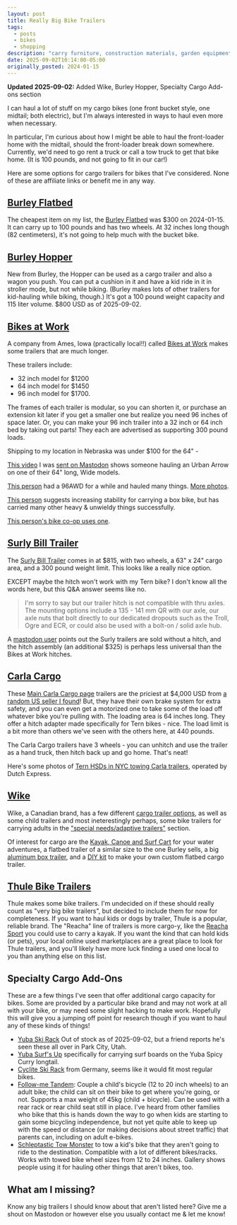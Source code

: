 ```yaml
---
layout: post
title: Really Big Bike Trailers
tags:
  - posts
  - bikes
  - shopping
description: "carry furniture, construction materials, garden equipment... or a bucket bike?"
date: 2025-09-02T10:14:00-05:00
originally_posted: 2024-01-15
---
```


**Updated 2025-09-02:** Added Wike, Burley Hopper, Specialty Cargo Add-ons section

I can haul a lot of stuff on my cargo bikes (one front bucket style, one midtail; both electric), but I'm always interested in ways to haul even more when necessary. 

In particular, I'm curious about how I might be able to haul the front-loader home with the midtail, should the front-loader break down somewhere. Currently, we'd need to go rent a truck or call a tow truck to get that bike home. (It is 100 pounds, and not going to fit in our car!)

Here are some options for cargo trailers for bikes that I've considered. None of these are affiliate links or benefit me in any way.

## [Burley Flatbed](https://burley.com/collections/bike-cargo-trailers/products/flatbed)
The cheapest item on my list, the [Burley Flatbed](https://burley.com/collections/bike-cargo-trailers/products/flatbed) was $300 on 2024-01-15. It can carry up to 100 pounds and has two wheels. At 32 inches long though (82 centimeters), it's not going to help much with the bucket bike.

## [Burley Hopper](https://burley.com/en-ca/collections/bike-cargo-trailers/products/hopper-bike-trailer-wagon)
New from Burley, the Hopper can be used as a cargo trailer and also a wagon you push. You can put a cushion in it and have a kid ride in it in stroller mode, but not while biking. (Burley makes lots of other trailers for kid-hauling while biking, though.) It's got a 100 pound weight capacity and 115 liter volume. $800 USD as of 2025-09-02. 

## [Bikes at Work](https://www.bikesatwork.com/)
A company from Ames, Iowa (practically local!!) called [Bikes at Work](https://www.bikesatwork.com/) makes some trailers that are much longer. 

These trailers include: 
- 32 inch model for $1200
- 64 inch model for $1450
- 96 inch model for $1700. 

The frames of each trailer is modular, so you can shorten it, or purchase an extension kit later if you get a smaller one but realize you need 96 inches of space later. Or, you can make your 96 inch trailer into a 32 inch or 64 inch bed by taking out parts! They each are advertised as supporting 300 pound loads. 

Shipping to my location in Nebraska was under $100 for the 64" - 

[This video](https://www.youtube.com/watch?v=SUoXtFs3WbI) I was [sent on Mastodon](https://ohai.social/@dr2chase/111750604366497824) shows someone hauling an Urban Arrow on one of their 64" long, Wide models. 

[This person](https://mastodon.social/@graham_freeman/111751340431572129) had a 96AWD for a while and hauled many things. [More photos](https://mastodon.social/@graham_freeman/111751581714544219). 

[This person](https://social.coop/@jimkreft/111752117616528265) suggests increasing stability for carrying a box bike, but has carried many other heavy & unwieldy things successfully. 

[This person's bike co-op uses one](https://a2mi.social/@akgood/111756451322042278). 

## [Surly Bill Trailer](https://surlybikes.com/parts/bill_trailer)
The [Surly Bill Trailer](https://surlybikes.com/parts/bill_trailer) comes in at $815, with two wheels, a 63" x 24" cargo area, and a 300 pound weight limit. This looks like a really nice option. 

EXCEPT maybe the hitch won't work with my Tern bike? I don't know all the words here, but this Q&A answer seems like no. 

> I'm sorry to say but our trailer hitch is not compatible with thru axles. The mounting options include a 135 - 141 mm QR with our axle, our axle nuts that bolt directly to our dedicated dropouts such as the Troll, Ogre and ECR, or could also be used with a bolt-on / solid axle hub.

A [mastodon user](https://octodon.social/@kg6gfq/111762579622875105) points out the Surly trailers are sold without a hitch, and the hitch assembly (an additional $325) is perhaps less universal than the Bikes at Work hitches. 

## [Carla Cargo](https://www.stileproducts.com/collections/carla-cargo)

These [Main Carla Cargo page](https://www.carlacargo.de/products/) trailers are the priciest at $4,000 USD from [a random US seller I found](https://www.stileproducts.com/collections/carla-cargo/products/carla-cargo-trailer)! But, they have their own brake system for extra safety, and you can even get a motorized one to take some of the load off whatever bike you're pulling with. The loading area is 64 inches long. They offer a hitch adapter made specifically for Tern bikes - nice. The load limit is a bit more than others we've seen with the others here, at 440 pounds. 

The Carla Cargo trailers have 3 wheels - you can unhitch and use the trailer as a hand truck, then hitch back up and go home. That's neat! 

Here's some photos of [Tern HSDs in NYC towing Carla trailers](https://ohai.social/@dr2chase/111762564940960717), operated by Dutch Express. 

## [Wike](https://wikeinc.com/en-ca/collections/cargo-trailers)
Wike, a Canadian brand, has a few different [cargo trailer options](https://wikeinc.com/en-ca/collections/cargo-trailers), as well as some child trailers and most ineterestingly perhaps, some bike trailers for carrying adults in the ["special needs/adaptive trailers"](https://wikeinc.com/en-ca/collections/special-needs) section.

Of interest for cargo are the [Kayak, Canoe and Surf Cart](https://wikeinc.com/en-ca/products/kayak-cart-1) for your water adventures, a flatbed trailer of a similar size to the one Burley sells, a big [aluminum box trailer](https://wikeinc.com/en-ca/products/cargo-landscaping-trailer), and a [DIY kit](https://wikeinc.com/en-ca/products/cargo-diy) to make your own custom flatbed cargo trailer. 

## [Thule Bike Trailers](https://www.thule.com/en-us/bike-trailers)
Thule makes some bike trailers. I'm undecided on if these should really count as "very big bike trailers", but decided to include them for now for completeness. If you want to haul kids or dogs by trailer, Thule is a popular, reliable brand. The "Reacha" line of trailers is more cargo-y, like the [Reacha Sport](https://www.thule.com/en-us/bike-trailers/bike-trailers-for-cargo/reacha-sport-_-10101403) you could use to carry a kayak. If you want the kind that can hold kids (or pets), your local online used marketplaces are a great place to look for Thule trailers, and you'll likely have more luck finding a used one local to you than anything else on this list.

## Specialty Cargo Add-Ons
These are a few things I've seen that offer additional cargo capacity for bikes. Some are provided by a particular bike brand and may not work at all with your bike, or may need some slight hacking to make work. Hopefully this will give you a jumping off point for research though if you want to haul any of these kinds of things! 

- [Yuba Ski Rack](https://yubabikes.com/product/ski-rack/) Out of stock as of 2025-09-02, but a friend reports he's seen these all over in Park City, Utah.
- [Yuba Surf's Up](https://yubabikes.com/product/surfs-up/) specifically for carrying surf boards on the Yuba Spicy Curry longtail. 
- [Cyclite Ski Rack](https://cyclite.cc/en/products/ski-rack-3) from Germany, seems like it would fit most regular bikes. 
- [Follow-me Tandem](https://trucavelo.com/products/followme-tandem-parent-child-bicycle-coupling-followme-tandem-atelage-pour-velo-suiveur): Couple a child's bicycle (12 to 20 inch wheels) to an adult bike; the child can sit on their bike to get where you're going, or not. Supports a max weight of 45kg (child + bicycle). Can be used with a rear rack or rear child seat still in place. I've heard from other families who bike that this is hands down the way to go when kids are starting to gain some bicycling independence, but not yet quite able to keep up with the speed or distance (or making decisions about street traffic) that parents can, including on adult e-bikes. 
- [Schleptastic Tow Monster](https://www.schleptastic.com/) to tow a kid's bike that they aren't going to ride to the destination. Compatible with a lot of different bikes/racks. Works with towed bike wheel sizes from 12 to 24 inches. Gallery shows people using it for hauling other things that aren't bikes, too.


## What am I missing?
Know any big trailers I should know about that aren't listed here? Give me a shout on Mastodon or however else you usually contact me & let me know! 
